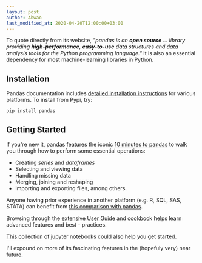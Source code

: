 ```yaml
---
layout: post
author: Abwao
last_modified_at: 2020-04-20T12:00:00+03:00
---
```

To quote directly from its website, *"pandas is an **open source** ... library providing **high-performance**, **easy-to-use** data structures and data analysis tools for the Python programming language."* It is also an essential dependency for most machine-learning libraries in Python. 

## Installation
Pandas documentation includes [detailed installation instructions](https://pandas.pydata.org/docs/getting_started/install.html) for various platforms. To install from Pypi, try:
```bash
pip install pandas
```

## Getting Started
If you're new it, pandas features the iconic [10 minutes to pandas](https://pandas.pydata.org/docs/getting_started/10min.html) to walk you through how to perform some essential operations:
- Creating *series* and *dataframes*
- Selecting and viewing data
- Handling missing data
- Merging, joining and reshaping
- Importing and exporting files, among others.

Anyone having prior experience in another platform (e.g. R, SQL, SAS, STATA) can benefit from [this comparison with pandas](https://pandas.pydata.org/docs/getting_started/comparison/index.html).

Browsing through the [extensive User Guide](https://pandas.pydata.org/docs/user_guide/index.html) and [cookbook](https://pandas.pydata.org/docs/user_guide/cookbook.html) helps learn advanced features and best - practices. 

[This collection](https://github.com/Tim-Abwao/learning-pandas) of jupyter notebooks could also help you get started. 

I'll expound on more of its fascinating features in the (hopefuly very) near future.